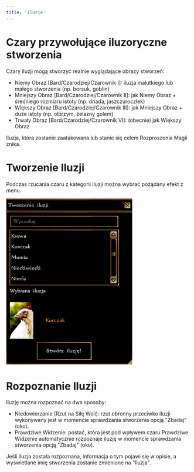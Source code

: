 ```yaml
---
title: 'Iluzje'
---
```


# Czary przywołujące iluzoryczne stworzenia

Czary iluzji mogą stworzyć realnie wyglądające obrazy stworzeń: 

- Niemy Obraz [Bard/Czarodziej/Czarownik I]: iluzja malutkiego lub małego stworzenia (np. borsuk, goblin)
- Mniejszy Obraz [Bard/Czarodziej/Czarownik II]: jak Niemy Obraz + średniego rozmiaru istoty (np. driada, jaszczuroczłek)
- Większy Obraz [Bard/Czarodziej/Czarownik III]: jak Mniejszy Obraz + duże istoty (np. olbrzym, żelazny golem)
- Trwały Obraz [Bard/Czarodziej/Czarownik VI]: (obecnie) jak Większy Obraz

Iluzja, która zostanie zaatakowana lub stanie się celem Rozproszenia Magii znika. 

# Tworzenie Iluzji

Podczas rzucania czaru z kategorii iluzji można wybrać pożądany efekt z menu. 

![iluzje](../../static/img/wiki/wiki-systemy/illusions.png)

# Rozpoznanie Iluzji

Iluzję można rozpoznać na dwa sposoby:
- Niedowierzanie (Rzut na Siłę Woli): rzut obronny przeciwko iluzji wykonywany jest w momencie sprawdzania stworzenia opcją "Zbadaj" (oko).
- Prawdziwe Widzenie: postać, która jest pod wpływem czaru Prawdziwe Widzenie automatycznie rozpoznaje iluzję w momencie sprawdzania stworzenia opcją "Zbadaj" (oko).

Jeśli iluzja została rozpoznana, informacja o tym pojawi się w opisie, a wyświetlane imię stworzenia zostanie zmienione na "Iluzja". 